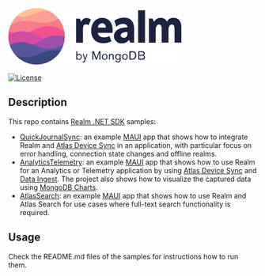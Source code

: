 <picture>
    <source srcset="./media/logo-dark.svg" media="(prefers-color-scheme: dark)" alt="realm by MongoDB">
    <img src="./media/logo.svg" alt="realm by MongoDB">
</picture>

[![License](https://img.shields.io/badge/License-Apache-blue.svg)](LICENSE)

## Description

This repo contains [Realm .NET SDK](https://github.com/realm/realm-dotnet) samples:
* [QuickJournalSync](QuickJournalSync): an example [MAUI](https://github.com/dotnet/maui) app that shows how to integrate Realm and [Atlas Device Sync](https://www.mongodb.com/docs/atlas/app-services/sync/get-started/) in an application, with particular focus on error handling, connection state changes and offline realms.
* [AnalyticsTelemetry](AnalyticsTelemetry): an example [MAUI](https://github.com/dotnet/maui) app that shows how to use Realm for an Analytics or Telemetry application by using [Atlas Device Sync](https://www.mongodb.com/docs/atlas/app-services/sync/) and [Data Ingest](https://www.mongodb.com/docs/realm/sdk/dotnet/sync/asymmetric-sync/). The project also shows how to visualize the captured data using [MongoDB Charts](https://www.mongodb.com/docs/charts/).
* [AtlasSearch](AtlasSearch): an example [MAUI](https://github.com/dotnet/maui) app that shows how to use Realm and Atlas Search for use cases where full-text search functionality is required.

## Usage
Check the README.md files of the samples for instructions how to run them.
